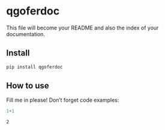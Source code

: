 # qgoferdoc


<!-- WARNING: THIS FILE WAS AUTOGENERATED! DO NOT EDIT! -->

This file will become your README and also the index of your
documentation.

## Install

``` sh
pip install qgoferdoc
```

## How to use

Fill me in please! Don’t forget code examples:

``` python
1+1
```

    2
